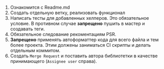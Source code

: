 1. Ознакомится с Readme.md
2. Создать отдельную ветку, реализовать функционал
3. Написать тесты для добавленных хелперов. Это обязательное условие. В противном случае **запрещено** пушить в мастер и создавать теги.
4. Обязательное следование рекоментациям PSR.
5. **Запрещено** применять автоформаттер кода для всего файла и тем более проекта. 
Этим должены заниматься CI скрипты и делать отдельным коммитом.
6. Создать `Merge Request` и поставить автора библиотетки в качестве принимающего (`Assignee user` справа). 